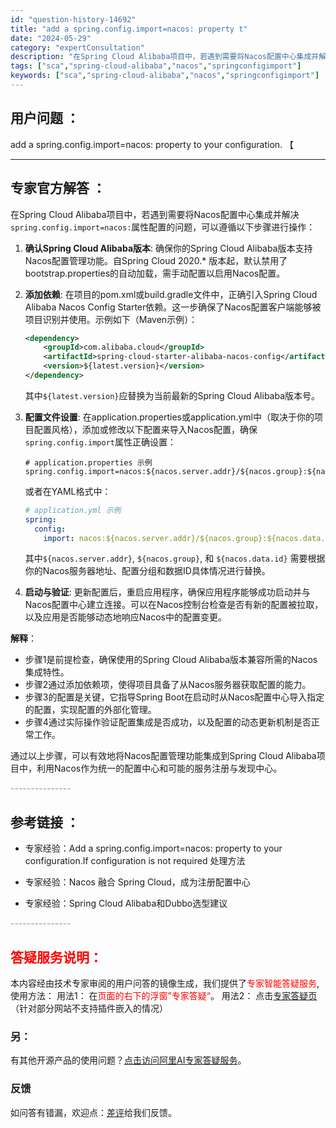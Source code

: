```yaml
---
id: "question-history-14692"
title: "add a spring.config.import=nacos: property t"
date: "2024-05-29"
category: "expertConsultation"
description: "在Spring Cloud Alibaba项目中，若遇到需要将Nacos配置中心集成并解决`spring.config.import=nacos:`属性配置的问题，可以遵循以下步骤进行操作：1. **确认Spring Cloud Alibaba版本**: 确保你的Spring Cloud Aliba"
tags: ["sca","spring-cloud-alibaba","nacos","springconfigimport"]
keywords: ["sca","spring-cloud-alibaba","nacos","springconfigimport"]
---
```


## 用户问题 ： 
 add a spring.config.import=nacos: property to your configuration. 【  

---------------
## 专家官方解答 ：

在Spring Cloud Alibaba项目中，若遇到需要将Nacos配置中心集成并解决`spring.config.import=nacos:`属性配置的问题，可以遵循以下步骤进行操作：

1. **确认Spring Cloud Alibaba版本**: 确保你的Spring Cloud Alibaba版本支持Nacos配置管理功能。自Spring Cloud 2020.* 版本起，默认禁用了bootstrap.properties的自动加载，需手动配置以启用Nacos配置。

2. **添加依赖**: 在项目的pom.xml或build.gradle文件中，正确引入Spring Cloud Alibaba Nacos Config Starter依赖。这一步确保了Nacos配置客户端能够被项目识别并使用。示例如下（Maven示例）：
   ```xml
   <dependency>
       <groupId>com.alibaba.cloud</groupId>
       <artifactId>spring-cloud-starter-alibaba-nacos-config</artifactId>
       <version>${latest.version}</version>
   </dependency>
   ```
   其中`${latest.version}`应替换为当前最新的Spring Cloud Alibaba版本号。

3. **配置文件设置**: 在application.properties或application.yml中（取决于你的项目配置风格），添加或修改以下配置来导入Nacos配置，确保`spring.config.import`属性正确设置：
   ```properties
   # application.properties 示例
   spring.config.import=nacos:${nacos.server.addr}/${nacos.group}:${nacos.data.id},application
   ```
   或者在YAML格式中：
   ```yaml
   # application.yml 示例
   spring:
     config:
       import: nacos:${nacos.server.addr}/${nacos.group}:${nacos.data.id},application
   ```
   其中`${nacos.server.addr}`, `${nacos.group}`, 和 `${nacos.data.id}` 需要根据你的Nacos服务器地址、配置分组和数据ID具体情况进行替换。

4. **启动与验证**: 更新配置后，重启应用程序，确保应用程序能够成功启动并与Nacos配置中心建立连接。可以在Nacos控制台检查是否有新的配置被拉取，以及应用是否能够动态地响应Nacos中的配置变更。

**解释**：
- 步骤1是前提检查，确保使用的Spring Cloud Alibaba版本兼容所需的Nacos集成特性。
- 步骤2通过添加依赖项，使得项目具备了从Nacos服务器获取配置的能力。
- 步骤3的配置是关键，它指导Spring Boot在启动时从Nacos配置中心导入指定的配置，实现配置的外部化管理。
- 步骤4通过实际操作验证配置集成是否成功，以及配置的动态更新机制是否正常工作。

通过以上步骤，可以有效地将Nacos配置管理功能集成到Spring Cloud Alibaba项目中，利用Nacos作为统一的配置中心和可能的服务注册与发现中心。


<font color="#949494">---------------</font> 


## 参考链接 ：

* 专家经验：Add a spring.config.import=nacos: property to your configuration.If configuration is not required 处理方法 
 
 * 专家经验：Nacos 融合 Spring Cloud，成为注册配置中心 
 
 * 专家经验：Spring Cloud Alibaba和Dubbo选型建议 


 <font color="#949494">---------------</font> 
 


## <font color="#FF0000">答疑服务说明：</font> 

本内容经由技术专家审阅的用户问答的镜像生成，我们提供了<font color="#FF0000">专家智能答疑服务</font>,使用方法：
用法1： 在<font color="#FF0000">页面的右下的浮窗”专家答疑“</font>。
用法2： 点击[专家答疑页](https://answer.opensource.alibaba.com/docs/intro)（针对部分网站不支持插件嵌入的情况）
### 另：


有其他开源产品的使用问题？[点击访问阿里AI专家答疑服务](https://answer.opensource.alibaba.com/docs/intro)。
### 反馈
如问答有错漏，欢迎点：[差评](https://ai.nacos.io/user/feedbackByEnhancerGradePOJOID?enhancerGradePOJOId=14742)给我们反馈。
